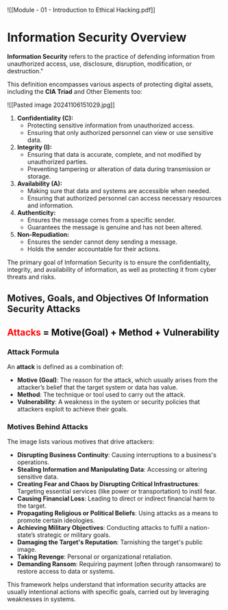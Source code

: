 ![[Module - 01 - Introduction to Ethical Hacking.pdf]]

# Information Security Overview
**Information Security** refers to the practice of defending information from unauthorized access, use, disclosure, disruption, modification, or destruction."

This definition encompasses various aspects of protecting digital assets, including the **CIA Triad** and Other Elements too:

![[Pasted image 20241106151029.jpg]]

1. **Confidentiality (C):**
    - Protecting sensitive information from unauthorized access.
    - Ensuring that only authorized personnel can view or use sensitive data.
2. **Integrity (I):**
    - Ensuring that data is accurate, complete, and not modified by unauthorized parties.
    - Preventing tampering or alteration of data during transmission or storage.
3. **Availability (A):**
    - Making sure that data and systems are accessible when needed.
    - Ensuring that authorized personnel can access necessary resources and information.
4. **Authenticity:** 
	- Ensures the message comes from a specific sender. 
	- Guarantees the message is genuine and has not been altered.   
 1. **Non-Repudiation:**
	*  Ensures the sender cannot deny sending a message.
	*  Holds the sender accountable for their actions.

The primary goal of Information Security is to ensure the confidentiality, integrity, and availability of information, as well as protecting it from cyber threats and risks.

## Motives, Goals, and Objectives  Of Information Security Attacks
## <centre> <span style="color:rgb(255, 0, 0)"><b>Attacks</b></span> <span style="color:rgb(0, 0, 0)">= <b>Motive(Goal) + Method + Vulnerability</b></span> </centre>

### Attack Formula
An **attack** is defined as a combination of:
- **Motive (Goal)**: The reason for the attack, which usually arises from the attacker’s belief that the target system or data has value.
- **Method**: The technique or tool used to carry out the attack.
- **Vulnerability**: A weakness in the system or security policies that attackers exploit to achieve their goals.

### Motives Behind Attacks
The image lists various motives that drive attackers:
- **Disrupting Business Continuity**: Causing interruptions to a business's operations.
- **Stealing Information and Manipulating Data**: Accessing or altering sensitive data.
- **Creating Fear and Chaos by Disrupting Critical Infrastructures**: Targeting essential services (like power or transportation) to instil fear.
- **Causing Financial Loss**: Leading to direct or indirect financial harm to the target.
- **Propagating Religious or Political Beliefs**: Using attacks as a means to promote certain ideologies.
- **Achieving Military Objectives**: Conducting attacks to fulfil a nation-state’s strategic or military goals.
- **Damaging the Target's Reputation**: Tarnishing the target's public image.
- **Taking Revenge**: Personal or organizational retaliation.
- **Demanding Ransom**: Requiring payment (often through ransomware) to restore access to data or systems. 

This framework helps understand that information security attacks are usually intentional actions with specific goals, carried out by leveraging weaknesses in systems.

